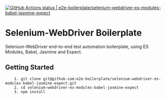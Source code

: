 [![GitHub Actions status | e2e-boilerplate/selenium-webdriver-es-modules-babel-jasmine-expect](https://github.com/e2e-boilerplate/selenium-webdriver-es-modules-babel-jasmine-expect/workflows/selenium-webdriver-es-modules-babel-jasmine-expect/badge.svg)](https://github.com/e2e-boilerplate/selenium-webdriver-es-modules-babel-jasmine-expect/actions?workflow=selenium-webdriver-es-modules-babel-jasmine-expect)
    
# Selenium-WebDriver Boilerplate
    
Selenium-WebDriver end-to-end test automation boilerplate, using ES Modules, Babel, Jasmine and Expect.
    
## Getting Started
    	1. git clone git@github.com:e2e-boilerplate/selenium-webdriver-es-modules-babel-jasmine-expect.git
    	2. cd selenium-webdriver-es-modules-babel-jasmine-expect
    	3. npm install
